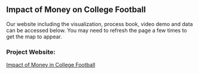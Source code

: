 ## Impact of Money on College Football

Our website including the visualization, process book, video demo and data can be accessed below. You may need to refresh the page a few times to get the map to appear.

### Project Website:
[Impact of Money in College Football](https://nijastleo15.github.io/dataviscourse-pr-collegefootballviz/)
